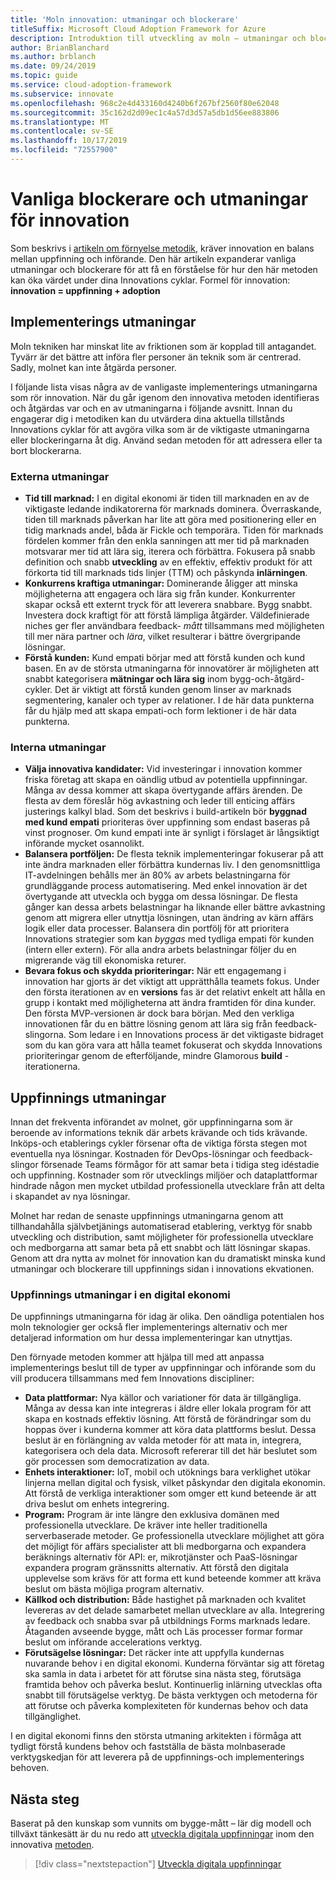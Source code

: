 ```yaml
---
title: 'Moln innovation: utmaningar och blockerare'
titleSuffix: Microsoft Cloud Adoption Framework for Azure
description: Introduktion till utveckling av moln – utmaningar och blockerare
author: BrianBlanchard
ms.author: brblanch
ms.date: 09/24/2019
ms.topic: guide
ms.service: cloud-adoption-framework
ms.subservice: innovate
ms.openlocfilehash: 968c2e4d433160d4240b6f267bf2560f80e62048
ms.sourcegitcommit: 35c162d2d09ec1c4a57d3d57a5db1d56ee883806
ms.translationtype: MT
ms.contentlocale: sv-SE
ms.lasthandoff: 10/17/2019
ms.locfileid: "72557900"
---
```

# <a name="common-blockers-and-challenges-to-innovation"></a>Vanliga blockerare och utmaningar för innovation

Som beskrivs i [artikeln om förnyelse metodik](./index.md), kräver innovation en balans mellan uppfinning och införande. Den här artikeln expanderar vanliga utmaningar och blockerare för att få en förståelse för hur den här metoden kan öka värdet under dina Innovations cyklar. Formel för innovation: **innovation = uppfinning + adoption**

## <a name="adoption-challenges"></a>Implementerings utmaningar

Moln tekniken har minskat lite av friktionen som är kopplad till antagandet.
Tyvärr är det bättre att införa fler personer än teknik som är centrerad. Sadly, molnet kan inte åtgärda personer.

I följande lista visas några av de vanligaste implementerings utmaningarna som rör innovation. När du går igenom den innovativa metoden identifieras och åtgärdas var och en av utmaningarna i följande avsnitt. Innan du engagerar dig i metodiken kan du utvärdera dina aktuella tillstånds Innovations cyklar för att avgöra vilka som är de viktigaste utmaningarna eller blockeringarna åt dig. Använd sedan metoden för att adressera eller ta bort blockerarna.

### <a name="external-challenges"></a>Externa utmaningar

- **Tid till marknad:** I en digital ekonomi är tiden till marknaden en av de viktigaste ledande indikatorerna för marknads dominera. Överraskande, tiden till marknads påverkan har lite att göra med positionering eller en tidig marknads andel, båda är Fickle och temporära. Tiden för marknads fördelen kommer från den enkla sanningen att mer tid på marknaden motsvarar mer tid att lära sig, iterera och förbättra. Fokusera på snabb definition och snabb **utveckling** av en effektiv, effektiv produkt för att förkorta tid till marknads tids linjer (TTM) och påskynda **inlärningen**.
- **Konkurrens kraftiga utmaningar:** Dominerande åligger att minska möjligheterna att engagera och lära sig från kunder. Konkurrenter skapar också ett externt tryck för att leverera snabbare. Bygg snabbt. Investera dock kraftigt för att förstå lämpliga åtgärder. Väldefinierade niches ger fler användbara feedback- _mått_ tillsammans med möjligheten till mer nära partner och _lära_, vilket resulterar i bättre övergripande lösningar.
- **Förstå kunden:** Kund empati börjar med att förstå kunden och kund basen. En av de största utmaningarna för innovatörer är möjligheten att snabbt kategorisera **mätningar och lära sig** inom bygg-och-åtgärd-cykler. Det är viktigt att förstå kunden genom linser av marknads segmentering, kanaler och typer av relationer. I de här data punkterna får du hjälp med att skapa empati-och form lektioner i de här data punkterna.

### <a name="internal-challenges"></a>Interna utmaningar

- **Välja innovativa kandidater:** Vid investeringar i innovation kommer friska företag att skapa en oändlig utbud av potentiella uppfinningar. Många av dessa kommer att skapa övertygande affärs ärenden. De flesta av dem föreslår hög avkastning och leder till enticing affärs justerings kalkyl blad. Som det beskrivs i build-artikeln bör **byggnad med kund empati** prioriteras över uppfinning som endast baseras på vinst prognoser. Om kund empati inte är synligt i förslaget är långsiktigt införande mycket osannolikt.
- **Balansera portföljen:** De flesta teknik implementeringar fokuserar på att inte ändra marknaden eller förbättra kundernas liv. I den genomsnittliga IT-avdelningen behålls mer än 80% av arbets belastningarna för grundläggande process automatisering. Med enkel innovation är det övertygande att utveckla och bygga om dessa lösningar. De flesta gånger kan dessa arbets belastningar ha liknande eller bättre avkastning genom att migrera eller utnyttja lösningen, utan ändring av kärn affärs logik eller data processer. Balansera din portfölj för att prioritera Innovations strategier som kan _byggas_ med tydliga empati för kunden (intern eller extern). För alla andra arbets belastningar följer du en migrerande väg till ekonomiska returer.
- **Bevara fokus och skydda prioriteringar:** När ett engagemang i innovation har gjorts är det viktigt att upprätthålla teamets fokus. Under den första iterationen av en **versions** fas är det relativt enkelt att hålla en grupp i kontakt med möjligheterna att ändra framtiden för dina kunder. Den första MVP-versionen är dock bara början. Med den verkliga innovationen får du en bättre lösning genom att lära sig från feedback-slingorna. Som ledare i en Innovations process är det viktigaste bidraget som du kan göra vara att hålla teamet fokuserat och skydda Innovations prioriteringar genom de efterföljande, mindre Glamorous **build** -iterationerna.

## <a name="invention-challenges"></a>Uppfinnings utmaningar

Innan det frekventa införandet av molnet, gör uppfinningarna som är beroende av informations teknik där arbets krävande och tids krävande. Inköps-och etablerings cykler försenar ofta de viktiga första stegen mot eventuella nya lösningar. Kostnaden för DevOps-lösningar och feedback-slingor försenade Teams förmågor för att samar beta i tidiga steg idéstadie och uppfinning. Kostnader som rör utvecklings miljöer och dataplattformar hindrade någon men mycket utbildad professionella utvecklare från att delta i skapandet av nya lösningar.

Molnet har redan de senaste uppfinnings utmaningarna genom att tillhandahålla självbetjänings automatiserad etablering, verktyg för snabb utveckling och distribution, samt möjligheter för professionella utvecklare och medborgarna att samar beta på ett snabbt och lätt lösningar skapas. Genom att dra nytta av molnet för innovation kan du dramatiskt minska kund utmaningar och blockerare till uppfinnings sidan i innovations ekvationen.

### <a name="invention-challenges-in-a-digital-economy"></a>Uppfinnings utmaningar i en digital ekonomi

De uppfinnings utmaningarna för idag är olika. Den oändliga potentialen hos moln teknologier ger också fler implementerings alternativ och mer detaljerad information om hur dessa implementeringar kan utnyttjas.

Den förnyade metoden kommer att hjälpa till med att anpassa implementerings beslut till de typer av uppfinningar och införande som du vill producera tillsammans med fem Innovations discipliner:

- **Data plattformar:** Nya källor och variationer för data är tillgängliga. Många av dessa kan inte integreras i äldre eller lokala program för att skapa en kostnads effektiv lösning. Att förstå de förändringar som du hoppas över i kunderna kommer att köra data plattforms beslut. Dessa beslut är en förlängning av valda metoder för att mata in, integrera, kategorisera och dela data. Microsoft refererar till det här beslutet som gör processen som democratization av data.
- **Enhets interaktioner:** IoT, mobil och utöknings bara verklighet utökar linjerna mellan digital och fysisk, vilket påskyndar den digitala ekonomin. Att förstå de verkliga interaktioner som omger ett kund beteende är att driva beslut om enhets integrering.
- **Program:** Program är inte längre den exklusiva domänen med professionella utvecklare. De kräver inte heller traditionella serverbaserade metoder. Ge professionella utvecklare möjlighet att göra det möjligt för affärs specialister att bli medborgarna och expandera beräknings alternativ för API: er, mikrotjänster och PaaS-lösningar expandera program gränssnitts alternativ. Att förstå den digitala upplevelse som krävs för att forma ett kund beteende kommer att kräva beslut om bästa möjliga program alternativ.
- **Källkod och distribution:** Både hastighet på marknaden och kvalitet levereras av det delade samarbetet mellan utvecklare av alla. Integrering av feedback och snabba svar på utbildnings Forms marknads ledare. Åtaganden avseende bygge, mått och Läs processer formar formar beslut om införande accelerations verktyg.
- **Förutsägelse lösningar:** Det räcker inte att uppfylla kundernas nuvarande behov i en digital ekonomi. Kunderna förväntar sig att företag ska samla in data i arbetet för att förutse sina nästa steg, förutsäga framtida behov och påverka beslut. Kontinuerlig inlärning utvecklas ofta snabbt till förutsägelse verktyg. De bästa verktygen och metoderna för att förutse och påverka komplexiteten för kundernas behov och data tillgänglighet.

I en digital ekonomi finns den största utmaning arkitekten i förmåga att tydligt förstå kundens behov och fastställa de bästa molnbaserade verktygskedjan för att leverera på de uppfinnings-och implementerings behoven.

## <a name="next-steps"></a>Nästa steg

Baserat på den kunskap som vunnits om bygge-mått – lär dig modell och tillväxt tänkesätt är du nu redo att [utveckla digitala uppfinningar](./invention.md) inom den innovativa [metoden](./index.md).

> [!div class="nextstepaction"]
> [Utveckla digitala uppfinningar](./invention.md)
